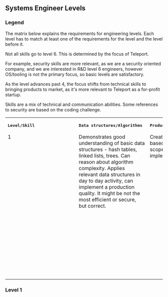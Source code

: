 ## Systems Engineer Levels

### Legend

The matrix below explains the requirements for engineering levels. Each level
has to match at least one of the requirements for the level and the level
before it.

Not all skills go to level 6. This is determined by the focus of Teleport.

For example, security skills are more relevant, as we are a security oriented
company, and we are interested in R&D level 6 engineers, however OS/tooling is
not the primary focus, so basic levels are satisfactory.

As the level advances past 4, the focus shifts from technical skills to
bringing products to market, as it's more relevant to Teleport as a for-profit
startup.

Skills are a mix of technical and communication abilities. Some references to
security are based on the coding challenge.

<table>
  <tr>
    <th><pre>Level/Skill                </pre></th>
    <th><pre>Data structures/Algorithms </pre></th>
    <th><pre>Product Output             </pre></th>
    <th><pre>Security                   </pre></th>
    <th><pre>Communication/Writing      </pre></th>
    <th><pre>Networking                 </pre></th>
    <th><pre>Systems Engineering        </pre></th>
    <th><pre>OS/Tooling                 </pre></th>
  </tr>

  <tr align="left" valign="top">
    <td>
        1
    </td>
    <td>
      Demonstrates good understanding of basic data structures - hash tables,
      linked lists, trees. Can reason about algorithm complexity. Applies
      relevant data structures in day to day activity, can implement a
      production quality. It might be not the most efficient or secure, but
      correct.
    </td>
    <td>
      Creates a design document based on well-defined scoped requirements and
      implements it.
    </td>
    <td>
      Applies basic security principles to program design. For example, can set
      up HTTPS and password based auth.
    </td>
    <td>
      Reports progress on a regular basis as required by the team's operational
      requirements. Actively solicits feedback.Participates on interview panels.
    </td>
    <td>
      Understands and reasons about networking concepts. Understands and can
      write production quality web servers. Understands common networking issues
      and troubleshooting techniques.
    </td>
    <td>
      Understands the usage of POSIX and other APIs for Linux systems.
      Understands synchronization primitives and their application, including
      reasoning about deadlocks and data races. Can write basic system-level
      code using the different types of memory and allocation. Understands inter
      process communication and can build systems leveraging it. Can implement
      data race and deadlock free code using basic production guidelines - using
      synchronization primitives and properly sharing state between components
      of the system.
    </td>
    <td>
      Understands the usage of compilers, interpreters, build tools at the
      organization.
    </td>
  </tr>


</table>

### Level 1


